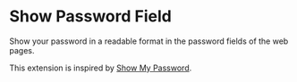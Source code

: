 # Show Password Field
Show your password in a readable format in the password fields of the web pages.

This extension is inspired by [Show My Password](https://addons.mozilla.org/it/firefox/addon/show-my-password/).
